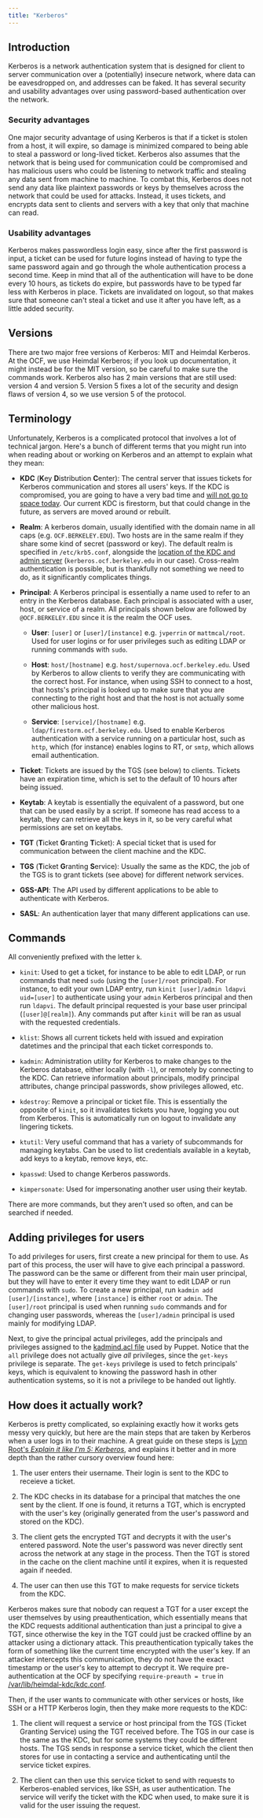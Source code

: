 ```yaml
---
title: "Kerberos"
---
```


## Introduction

Kerberos is a network authentication system that is designed for client to
server communication over a (potentially) insecure network, where data can be
eavesdropped on, and addresses can be faked. It has several security and
usability advantages over using password-based authentication over the network.

### Security advantages

One major security advantage of using Kerberos is that if a ticket is stolen
from a host, it will expire, so damage is minimized compared to being able to
steal a password or long-lived ticket. Kerberos also assumes that the network
that is being used for communication could be compromised and has malicious
users who could be listening to network traffic and stealing any data sent from
machine to machine. To combat this, Kerberos does not send any data like
plaintext passwords or keys by themselves across the network that could be used
for attacks. Instead, it uses tickets, and encrypts data sent to clients and
servers with a key that only that machine can read.

### Usability advantages

Kerberos makes passwordless login easy, since after the first password is
input, a ticket can be used for future logins instead of having to type the
same password again and go through the whole authentication process a second
time. Keep in mind that all of the authentication will have to be done every 10
hours, as tickets do expire, but passwords have to be typed far less with
Kerberos in place. Tickets are invalidated on logout, so that makes sure that
someone can't steal a ticket and use it after you have left, as a little added
security.

## Versions

There are two major free versions of Kerberos: MIT and Heimdal Kerberos. At the
OCF, we use Heimdal Kerberos; if you look up documentation, it might instead
be for the MIT version, so be careful to make sure the commands work. Kerberos
also has 2 main versions that are still used: version 4 and version 5. Version
5 fixes a lot of the security and design flaws of version 4, so we use version
5 of the protocol.

## Terminology

Unfortunately, Kerberos is a complicated protocol that involves a lot of
technical jargon. Here's a bunch of different terms that you might run into
when reading about or working on Kerberos and an attempt to explain what they
mean:

- **KDC** (**K**ey **D**istribution **C**enter): The central server that issues
  tickets for Kerberos communication and stores all users' keys. If the KDC is
  compromised, you are going to have a very bad time and [will not go to space
  today][xkcd-space]. Our current KDC is firestorm, but that could change in
  the future, as servers are moved around or rebuilt.

- **Realm**: A kerberos domain, usually identified with the domain name in all
  caps (e.g. `OCF.BERKELEY.EDU`). Two hosts are in the same realm if they share
  some kind of secret (password or key). The default realm is specified in
  `/etc/krb5.conf`, alongside the [location of the KDC and admin server][kdc-location] (`kerberos.ocf.berkeley.edu` in our case). Cross-realm
  authentication is possible, but is thankfully not something we need to do, as
  it significantly complicates things.

- **Principal**: A Kerberos principal is essentially a name used to refer to an
  entry in the Kerberos database. Each principal is associated with a user,
  host, or service of a realm. All principals shown below are followed by
  `@OCF.BERKELEY.EDU` since it is the realm the OCF uses.

  - **User**: `[user]` or `[user]/[instance]` e.g. `jvperrin` or
    `mattmcal/root`. Used for user logins or for user privileges such as
    editing LDAP or running commands with `sudo`.

  - **Host**: `host/[hostname]` e.g. `host/supernova.ocf.berkeley.edu`. Used by
    Kerberos to allow clients to verify they are communicating with the correct
    host. For instance, when using SSH to connect to a host, that hosts's
    principal is looked up to make sure that you are connecting to the right
    host and that the host is not actually some other malicious host.

  - **Service**: `[service]/[hostname]` e.g. `ldap/firestorm.ocf.berkeley.edu`.
    Used to enable Kerberos authentication with a service running on a
    particular host, such as `http`, which (for instance) enables logins to RT,
    or `smtp`, which allows email authentication.

- **Ticket**: Tickets are issued by the TGS (see below) to clients. Tickets
  have an expiration time, which is set to the default of 10 hours after being
  issued.

- **Keytab**: A keytab is essentially the equivalent of a password, but one
  that can be used easily by a script. If someone has read access to a keytab,
  they can retrieve all the keys in it, so be very careful what permissions are
  set on keytabs.

- **TGT** (**T**icket **G**ranting **T**icket): A special ticket that is used
  for communication between the client machine and the KDC.

- **TGS** (**T**icket **G**ranting **S**ervice): Usually the same as the KDC,
  the job of the TGS is to grant tickets (see above) for different network
  services.

- **GSS-API**: The API used by different applications to be able to
  authenticate with Kerberos.

- **SASL**: An authentication layer that many different applications can use.

[xkcd-space]: https://xkcd.com/1133/
[kdc-location]: https://github.com/ocf/puppet/blob/17bc94b395e254529d97c84fb044f76931439fd7/modules/ocf/files/auth/krb5.conf#L27

## Commands

All conveniently prefixed with the letter `k`.

- `kinit`: Used to get a ticket, for instance to be able to edit LDAP, or run
  commands that need `sudo` (using the `[user]/root` principal). For instance,
  to edit your own LDAP entry, run `kinit [user]/admin ldapvi uid=[user]` to
  authenticate using your `admin` Kerberos principal and then run `ldapvi`. The
  default principal requested is your base user principal (`[user]@[realm]`).
  Any commands put after `kinit` will be ran as usual with the requested
  credentials.

- `klist`: Shows all current tickets held with issued and expiration datetimes
  and the principal that each ticket corresponds to.

- `kadmin`: Administration utility for Kerberos to make changes to the Kerberos
  database, either locally (with `-l`), or remotely by connecting to the KDC.
  Can retrieve information about principals, modify principal attributes,
  change principal passwords, show privileges allowed, etc.

- `kdestroy`: Remove a principal or ticket file. This is essentially the
  opposite of `kinit`, so it invalidates tickets you have, logging you out from
  Kerberos. This is automatically run on logout to invalidate any lingering
  tickets.

- `ktutil`: Very useful command that has a variety of subcommands for managing
  keytabs. Can be used to list credentials available in a keytab, add keys to a
  keytab, remove keys, etc.

- `kpasswd`: Used to change Kerberos passwords.

- `kimpersonate`: Used for impersonating another user using their keytab.

There are more commands, but they aren't used so often, and can be searched if
needed.

## Adding privileges for users

To add privileges for users, first create a new principal for them to use. As
part of this process, the user will have to give each principal a password. The
password can be the same or different from their main user principal, but they
will have to enter it every time they want to edit LDAP or run commands with
`sudo`. To create a new principal, run `kadmin add [user]/[instance]`, where
`[instance]` is either `root` or `admin`. The `[user]/root` principal is used
when running `sudo` commands and for changing user passwords, whereas the
`[user]/admin` principal is used mainly for modifying LDAP.

Next, to give the principal actual privileges, add the principals and
privileges assigned to the [kadmind.acl file][2] used by Puppet. Notice that
the `all` privilege does not actually give _all_ privileges, since the
`get-keys` privilege is separate. The `get-keys` privilege is used to fetch
principals' keys, which is equivalent to knowing the password hash in other
authentication systems, so it is not a privilege to be handed out lightly.

[2]: https://github.com/ocf/puppet/blob/master/modules/ocf_kerberos/files/kadmind.acl

## How does it actually work?

Kerberos is pretty complicated, so explaining exactly how it works gets messy
very quickly, but here are the main steps that are taken by Kerberos when a
user logs in to their machine. A great guide on these steps is [Lynn Root's
_Explain it like I'm 5: Kerberos_][eli5], and explains it better and in more
depth than the rather cursory overview found here:

1. The user enters their username. Their login is sent to the KDC to receieve a
   ticket.

2. The KDC checks in its database for a principal that matches the one sent by
   the client. If one is found, it returns a TGT, which is encrypted with the
   user's key (originally generated from the user's password and stored on the
   KDC).

3. The client gets the encrypted TGT and decrypts it with the user's entered
   password. Note the user's password was never directly sent across the
   network at any stage in the process. Then the TGT is stored in the cache on
   the client machine until it expires, when it is requested again if needed.

4. The user can then use this TGT to make requests for service tickets from the
   KDC.

Kerberos makes sure that nobody can request a TGT for a user except the user
themselves by using preauthentication, which essentially means that the KDC
requests additional authentication than just a principal to give a TGT, since
otherwise the key in the TGT could just be cracked offline by an attacker using
a dictionary attack. This preauthentication typically takes the form of
something like the current time encrypted with the user's key. If an attacker
intercepts this communication, they do not have the exact timestamp or the
user's key to attempt to decrypt it. We require pre-authentication at the OCF
by specifying `require-preauth = true` in [/var/lib/heimdal-kdc/kdc.conf][kdc].

Then, if the user wants to communicate with other services or hosts, like SSH
or a HTTP Kerberos login, then they make more requests to the KDC:

1. The client will request a service or host principal from the TGS (Ticket
   Granting Service) using the TGT received before. The TGS in our case is the
   same as the KDC, but for some systems they could be different hosts. The TGS
   sends in response a service ticket, which the client then stores for use in
   contacting a service and authenticating until the service ticket expires.

2. The client can then use this service ticket to send with requests to
   Kerberos-enabled services, like SSH, as user authentication. The service
   will verify the ticket with the KDC when used, to make sure it is valid for
   the user issuing the request.

[eli5]: https://www.roguelynn.com/words/explain-like-im-5-kerberos/
[kdc]: https://github.com/ocf/puppet/blob/17bc94b395e254529d97c84fb044f76931439fd7/modules/ocf_kerberos/files/kdc.conf#L13

